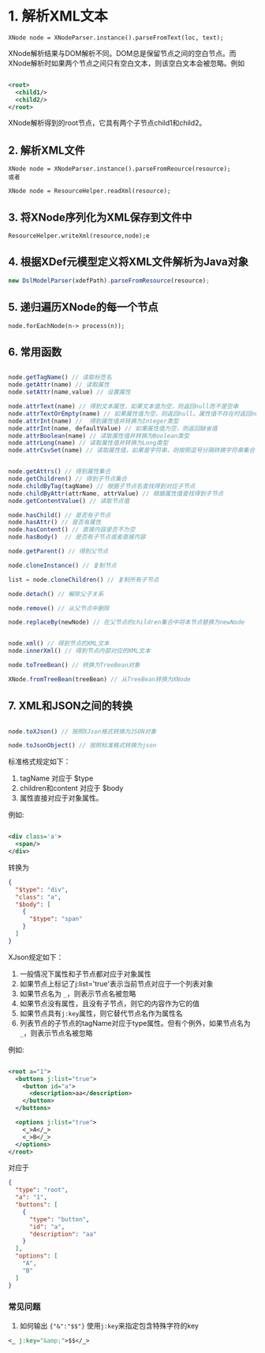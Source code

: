 # 1. 解析XML文本

```
XNode node = XNodeParser.instance().parseFromText(loc, text);
```

XNode解析结果与DOM解析不同。DOM总是保留节点之间的空白节点。而XNode解析时如果两个节点之间只有空白文本，则该空白文本会被忽略。例如

```xml

<root>
  <child1/>
  <child2/>
</root>
```

XNode解析得到的root节点，它具有两个子节点child1和child2。

## 2. 解析XML文件

```
XNode node = XNodeParser.instance().parseFromReource(resource);
或者

XNode node = ResourceHelper.readXml(resource);
```

## 3. 将XNode序列化为XML保存到文件中

```
ResourceHelper.writeXml(resource,node);e
```

## 4. 根据XDef元模型定义将XML文件解析为Java对象

```javascript
new DslModelParser(xdefPath).parseFromResource(resource);
```

## 5. 递归遍历XNode的每一个节点

```
node.forEachNode(n-> process(n));
```

## 6. 常用函数

```javascript

node.getTagName() // 读取标签名
node.getAttr(name) // 读取属性
node.setAttr(name,value) // 设置属性

node.attrText(name) // 得到文本属性，如果文本值为空，则返回null而不是空串
node.attrTextOrEmpty(name) // 如果属性值为空，则返回null。属性值不存在时返回null
node.attrInt(name) //  得到属性值并转换为Integer类型
node.attrInt(name, defaultValue) // 如果属性值为空，则返回缺省值
node.attrBoolean(name) // 读取属性值并转换为Boolean类型
node.attrLong(name) // 读取属性值并转换为Long类型
node.attrCsvSet(name) // 读取属性值，如果是字符串，则按照逗号分隔转换字符串集合


node.getAttrs() // 得到属性集合
node.getChildren() // 得到子节点集合
node.childByTag(tagName) // 根据子节点名查找得到对应子节点
node.childByAttr(attrName, attrValue) // 根据属性值查找得到子节点
node.getContentValue() // 读取节点值

node.hasChild() // 是否有子节点
node.hasAttr() // 是否有属性
node.hasContent() // 直接内容是否不为空
node.hasBody()  // 是否有子节点或者直接内容

node.getParent() // 得到父节点

node.cloneInstance() // 复制节点

list = node.cloneChildren() // 复制所有子节点

node.detach() // 解除父子关系

node.remove() // 从父节点中删除

node.replaceBy(newNode) // 在父节点的children集合中将本节点替换为newNode


node.xml() // 得到节点的XML文本
node.innerXml() // 得到节点内部对应的XML文本

node.toTreeBean() // 转换为TreeBean对象

XNode.fromTreeBean(treeBean) // 从TreeBean转换为XNode

```

## 7. XML和JSON之间的转换

```javascript

node.toXJson() // 按照XJson格式转换为JSON对象

node.toJsonObject() // 按照标准格式转换为json
```

标准格式规定如下：

1. tagName 对应于  $type
2. children和content 对应于  $body
3. 属性直接对应于对象属性。

例如:

```xml

<div class='a'>
  <span/>
</div>
```

转换为

```json
{
  "$type": "div",
  "class": "a",
  "$body": [
    {
      "$type": "span"
    }
  ]
}
```

XJson规定如下：

1. 一般情况下属性和子节点都对应于对象属性
2. 如果节点上标记了j:list='true'表示当前节点对应于一个列表对象
3. 如果节点名为 `_`，则表示节点名被忽略
4. 如果节点没有属性，且没有子节点，则它的内容作为它的值
5. 如果节点具有`j:key`属性，则它替代节点名作为属性名
6. 列表节点的子节点的tagName对应于type属性。但有个例外，如果节点名为 `_`，则表示节点名被忽略

例如:

```xml

<root a="1">
  <buttons j:list="true">
    <button id="a">
      <description>aa</description>
    </button>
  </buttons>

  <options j:list="true">
    <_>A</_>
    <_>B</_>
  </options>
</root>
```

对应于

```json
{
  "type": "root",
  "a": "1",
  "buttons": [
    {
      "type": "button",
      "id": "a",
      "description": "aa"
    }
  ],
  "options": [
    "A",
    "B"
  ]
}
```

### 常见问题

1. 如何输出 `{"&":"$$"}`
   使用`j:key`来指定包含特殊字符的key

```xml
<_ j:key="&amp;">$$</_>
```
